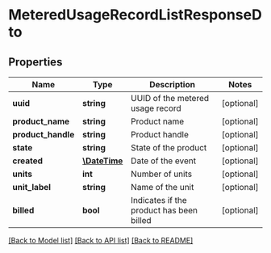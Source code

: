 # MeteredUsageRecordListResponseDto

## Properties
Name | Type | Description | Notes
------------ | ------------- | ------------- | -------------
**uuid** | **string** | UUID of the metered usage record | [optional] 
**product_name** | **string** | Product name | [optional] 
**product_handle** | **string** | Product handle | [optional] 
**state** | **string** | State of the product | [optional] 
**created** | [**\DateTime**](\DateTime.md) | Date of the event | [optional] 
**units** | **int** | Number of units | [optional] 
**unit_label** | **string** | Name of the unit | [optional] 
**billed** | **bool** | Indicates if the product has been billed | [optional] 

[[Back to Model list]](../../README.md#documentation-for-models) [[Back to API list]](../../README.md#documentation-for-api-endpoints) [[Back to README]](../../README.md)

